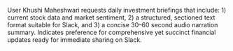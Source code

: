 User Khushi Maheshwari requests daily investment briefings that include: 1) current stock data and market sentiment, 2) a structured, sectioned text format suitable for Slack, and 3) a concise 30–60 second audio narration summary. Indicates preference for comprehensive yet succinct financial updates ready for immediate sharing on Slack.